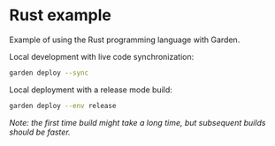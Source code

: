# Rust example

Example of using the Rust programming language with Garden.

Local development with live code synchronization:

```bash
garden deploy --sync
```

Local deployment with a release mode build:

```bash
garden deploy --env release
```

_Note: the first time build might take a long time, but subsequent builds should be faster._
